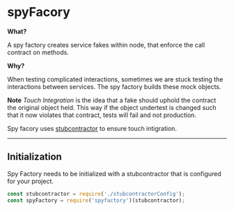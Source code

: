 # spyFacory

**What?**

A spy factory creates service fakes within node, that enforce the call contract on methods.

**Why?**

When testing complicated interactions, sometimes we are stuck testing the interactions between services. The spy factory builds these mock objects.

**Note**
_Touch Integration_ is the idea that a fake should uphold the contract the original object held. This way if the object undertest is changed such that it now violates that contract, tests will fail and not production.

Spy facory uses <a href='https://www.npmjs.com/package/stubcontractor'>stubcontractor</a> to ensure touch intigration.

---

## Initialization

Spy Factory needs to be initialized with a stubcontractor that is configured for your project.

```JavaScript
const stubcontractor = require('./stubcontractorConfig');
const spyFactory = require('spyfactory')(stubcontractor);
```